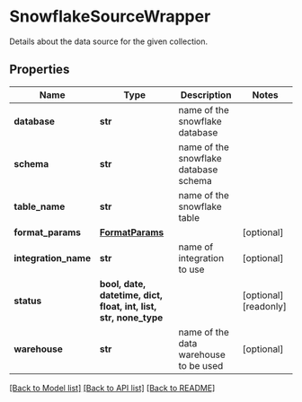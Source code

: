 # SnowflakeSourceWrapper

Details about the data source for the given collection.

## Properties
Name | Type | Description | Notes
------------ | ------------- | ------------- | -------------
**database** | **str** | name of the snowflake database | 
**schema** | **str** | name of the snowflake database schema | 
**table_name** | **str** | name of the snowflake table | 
**format_params** | [**FormatParams**](FormatParams.md) |  | [optional] 
**integration_name** | **str** | name of integration to use | [optional] 
**status** | **bool, date, datetime, dict, float, int, list, str, none_type** |  | [optional] [readonly] 
**warehouse** | **str** | name of the data warehouse to be used | [optional] 

[[Back to Model list]](../README.md#documentation-for-models) [[Back to API list]](../README.md#documentation-for-api-endpoints) [[Back to README]](../README.md)


